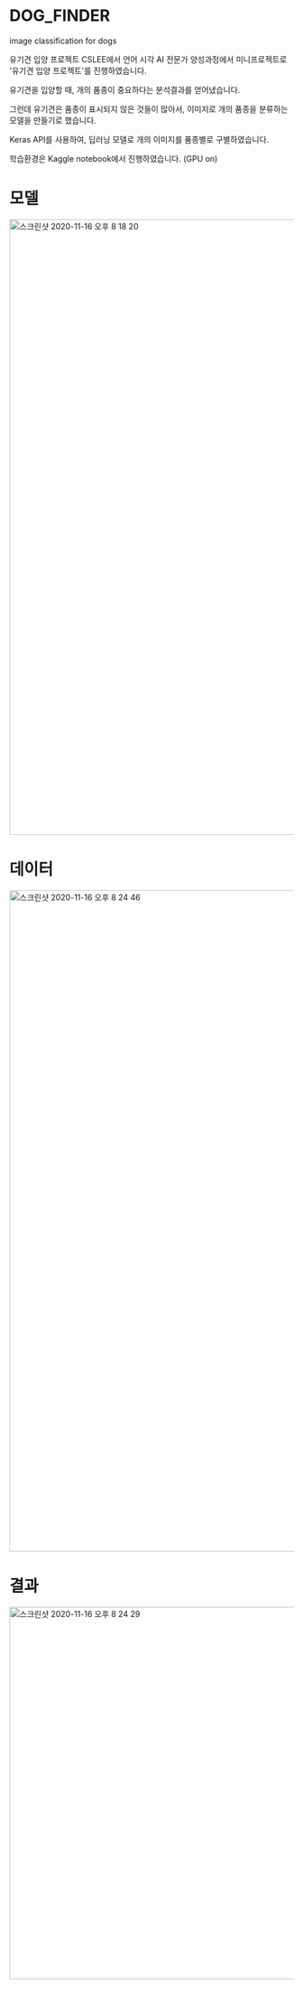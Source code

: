 # DOG_FINDER
image classification for dogs


유기견 입양 프로젝트
CSLEE에서 언어 시각 AI 전문가 양성과정에서 미니프로젝트로 '유기견 입양 프로젝트'를 진행하였습니다.

유기견을 입양할 때, 개의 품종이 중요하다는 분석결과를 얻어냈습니다.

그런데 유기견은 품종이 표시되지 않은 것들이 많아서, 이미지로 개의 품종을 분류하는 모델을 만들기로 했습니다.

Keras API를 사용하여, 딥러닝 모델로 개의 이미지를 품종별로 구별하였습니다.

학습환경은 Kaggle notebook에서 진행하였습니다. (GPU on)

# 모델 
<img width="1091" alt="스크린샷 2020-11-16 오후 8 18 20" src="https://user-images.githubusercontent.com/66561385/99246899-68bef200-2849-11eb-9c92-1009cf55a4e8.png">

# 데이터 
<img width="1172" alt="스크린샷 2020-11-16 오후 8 24 46" src="https://user-images.githubusercontent.com/66561385/99247135-dcf99580-2849-11eb-9dbd-15d3cb3f3ec6.png">

# 결과
<img width="660" alt="스크린샷 2020-11-16 오후 8 24 29" src="https://user-images.githubusercontent.com/66561385/99247144-dec35900-2849-11eb-8121-e8535b5d44aa.png">
